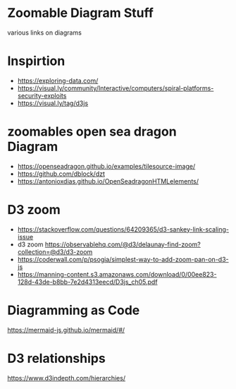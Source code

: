 # Zoomable Diagram Stuff

various links on diagrams

# Inspirtion

* https://exploring-data.com/
* https://visual.ly/community/Interactive/computers/spiral-platforms-security-exploits
* https://visual.ly/tag/d3js

# zoomables open sea dragon Diagram

* https://openseadragon.github.io/examples/tilesource-image/
* https://github.com/dblock/dzt
* https://antonioxdias.github.io/OpenSeadragonHTMLelements/


# D3 zoom

* https://stackoverflow.com/questions/64209365/d3-sankey-link-scaling-issue
* d3 zoom https://observablehq.com/@d3/delaunay-find-zoom?collection=@d3/d3-zoom
* https://coderwall.com/p/psogia/simplest-way-to-add-zoom-pan-on-d3-js
* https://manning-content.s3.amazonaws.com/download/0/00ee823-128d-43de-b8bb-7e2d4313eecd/D3js_ch05.pdf

# Diagramming as Code

https://mermaid-js.github.io/mermaid/#/

# D3 relationships

https://www.d3indepth.com/hierarchies/